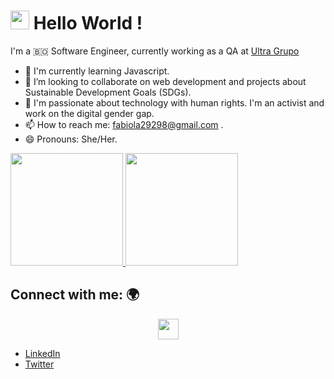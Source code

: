 <h1><img src="https://emojis.slackmojis.com/emojis/images/1531849430/4246/blob-sunglasses.gif?1531849430" width="30"/> Hello World ! </h1>

I'm a 🇧🇴 Software Engineer, currently working as a QA at [Ultra Grupo](https://www.ultracreditos.com/)

- 🌱 I'm currently learning Javascript.
- 👯 I’m looking to collaborate on web development and projects about Sustainable Development Goals (SDGs).
- 💚 I'm passionate about technology with human rights. I'm an activist and work on the digital gender gap. 
- 📫 How to reach me: [fabiola29298@gmail.com](mailto:fabiola29298@gmail.com) .
- 😄 Pronouns: She/Her.

<p align="left">
<a href="https://github.com/GuillaumeFalourd">
  <img height="180em" src="https://github-readme-stats.vercel.app/api/?username=fabiola29298&count_private=true&show_icons=true"/>
  <img height="180em" src="https://github-readme-stats.vercel.app/api/top-langs/?username=fabiola29298&layout=compact&langs_count=8"/>
</a>
</p>

<!-- Social icons section --> 
## Connect with me: 🌍
<p align = "center"><img align="center" src="https://github.com/rajput2107/rajput2107/blob/master/Assets/Handshake.gif" height="33px" /></p>  

 
- [LinkedIn](https://www.linkedin.com/in/fabiacarapi/) 
- [Twitter](https://twitter.com/fabi_dev) 
